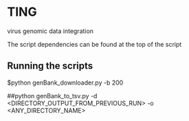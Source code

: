 # TING
virus genomic data integration

The script dependencies can be found at the top of the script

## Running the scripts
$python genBank_downloader.py -b 200


##python genBank_to_tsv.py -d <DIRECTORY_OUTPUT_FROM_PREVIOUS_RUN> -o <ANY_DIRECTORY_NAME>

